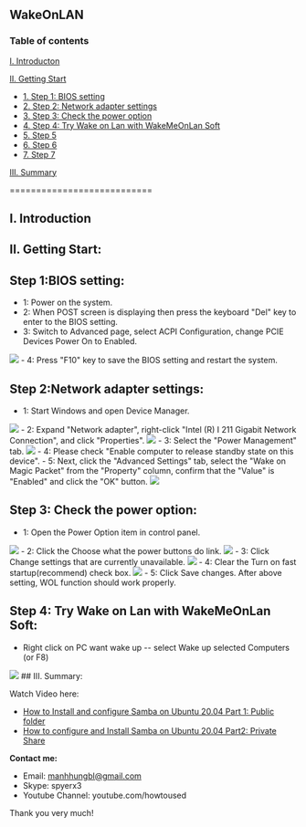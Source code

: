 ## WakeOnLAN
### Table of contents

[I. Introducton](#modau)

[II. Getting Start](#batdau)
- [1. Step 1: BIOS setting](#step1)
- [2. Step 2: Network adapter settings](#step2)
- [3. Step 3: Check the power option](#step3)
- [4. Step 4: Try Wake on Lan with WakeMeOnLan Soft](#step4)
- [5. Step 5](#step5)
- [6. Step 6](#step6)
- [7. Step 7](#step7)

[III. Summary](#Tongket)

===========================

<a name="Modau"></a>
## I. Introduction

<a name="batdau"></a>
## II. Getting Start:

<a name="step1"></a>
## Step 1:BIOS setting:
- 1: Power on the system.
- 2: When POST screen is displaying then press the keyboard "Del" key to enter to the BIOS setting.
- 3: Switch to Advanced page, select ACPI Configuration, change PCIE Devices Power On to Enabled.
<img src="https://i.imgur.com/23LmO6s.png">
- 4: Press "F10" key to save the BIOS setting and restart the system.

<a name="step2"></a>
## Step 2:Network adapter settings:
- 1: Start Windows and open Device Manager.
<img src="https://i.imgur.com/Wm7GDjQ.png">
- 2: Expand "Network adapter", right-click "Intel (R) I 211 Gigabit Network Connection", and click "Properties".
<img src="https://i.imgur.com/OIbyh4K.png">
- 3: Select the "Power Management" tab.
<img src="https://i.imgur.com/S3ZA041.png">
- 4: Please check "Enable computer to release standby state on this device".
- 5: Next, click the "Advanced Settings" tab, select the "Wake on Magic Packet" from the "Property" column, confirm that the "Value" is "Enabled" and click the "OK" button.
<img src="https://i.imgur.com/NFwkbvt.png">

<a name="step3"></a>
## Step 3: Check the power option:
- 1: Open the Power Option item in control panel.
<img src="https://i.imgur.com/8lZZvVU.png">
- 2: Click the Choose what the power buttons do link.
<img src="https://i.imgur.com/0hbvmnb.png">
- 3: Click Change settings that are currently unavailable.
<img src="https://i.imgur.com/zyGZTB5.png">
- 4: Clear the Turn on fast startup(recommend) check box.
<img src="https://i.imgur.com/22zu0T9.png">
- 5: Click Save changes.
After above setting, WOL function should work properly.

<a name="step4"></a>
## Step 4: Try Wake on Lan with WakeMeOnLan Soft:
- Right click on PC want wake up -- select Wake up selected Computers (or F8)
<img src="https://i.imgur.com/EfOaYBa.png">
<a name="tongket"></a>
## III. Summary:

Watch Video here: 

- [How to Install and configure Samba on Ubuntu 20.04 Part 1:  Public folder](https://youtu.be/2o5zgA8ml38)
- [How to configure and Install Samba on Ubuntu 20.04 Part2: Private Share](https://youtu.be/6s9ZEp3xS94)

**Contact me:**
- Email: manhhungbl@gmail.com
- Skype: spyerx3
- Youtube Channel: youtube.com/howtoused

Thank you very much!
